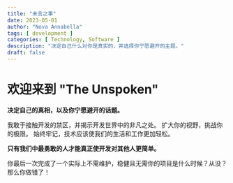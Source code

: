```yaml
---
title: "未言之事"
date: 2023-05-01
author: "Nova Annabella"
tags: [ development ]
categories: [ Technology, Software ]
description: "决定自己什么对你是真实的，并选择你宁愿避开的主题。"
draft: false
---
```



# 欢迎来到 "The Unspoken"

**决定自己的真相，以及你宁愿避开的话题。**

我敢于接触开发的禁区，并揭示开发世界中的非凡之处。
扩大你的视野，挑战你的极限。
始终牢记，技术应该使我们的生活和工作更加轻松。

**只有我们中最勇敢的人才能真正使开发对其他人更简单。**

你最后一次完成了一个实际上不需维护，稳健且无需你的项目是什么时候？从没？那么你做错了！
